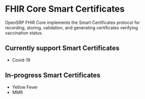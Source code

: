 # FHIR Core Smart Certificates

OpenSRP FHIR Core implements the Smart Certificates protocol for recording, storing, validation, and generating certificates verifying vaccination status.

## Currently support Smart Certificates

- Covid-19

## In-progress Smart Certificates

- Yellow Fever
- MMR
